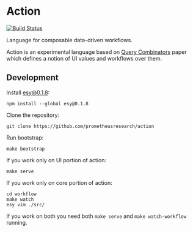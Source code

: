 # Action

[![Build Status](https://travis-ci.org/prometheusresearch/action.svg?branch=master)](https://travis-ci.org/prometheusresearch/action)

Language for composable data-driven workflows.

Action is an experimental language based on [Query Combinators][] paper which
defines a notion of UI values and workflows over them.

[Query Combinators]: https://arxiv.org/abs/1702.08409

## Development

Install esy@0.1.8:

```
npm install --global esy@0.1.8
```

Clone the repository:

```
git clone https://github.com/prometheusresearch/action
```

Run bootstrap:

```
make bootstrap
```

If you work only on UI portion of action:

```
make serve
```

If you work only on core portion of action:

```
cd workflow
make watch
esy vim ./src/
```

If you work on both you need both `make serve` and `make watch-workflow`
running.
